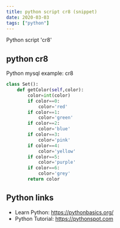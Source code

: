 ```yaml
---
title: python script cr8 (snippet)
date: 2020-03-03
tags: ["python"]
---
```

Python script 'cr8'


## python cr8

Python mysql example: cr8

```python
class Set():
	def getColor(self,color):
		color=int(color)
		if color==0:
			color='red'
		if color==1:
			color='green'
		if color==2:
			color='blue'
		if color==3:
			color='pink'
		if color==4:
			color='yellow'
		if color==5:
			color='purple'
		if color==6:
			color='grey'
		return color


```

## Python links

- Learn Python: https://pythonbasics.org/
- Python Tutorial: https://pythonspot.com
